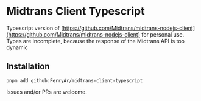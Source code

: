 # Midtrans Client Typescript

Typescript version of [https://github.com/Midtrans/midtrans-nodejs-client](https://github.com/Midtrans/midtrans-nodejs-client) for personal use.
Types are incomplete, because the response of the Midtrans API is too dynamic

## Installation
```
pnpm add github:FerryAr/midtrans-client-typescript
```

Issues and/or PRs are welcome.
